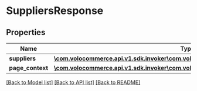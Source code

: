 # SuppliersResponse

## Properties
Name | Type | Description | Notes
------------ | ------------- | ------------- | -------------
**suppliers** | [**\com.volocommerce.api.v1.sdk.invoker\com.volocommerce.api.v1.sdk.model\SupplierBean[]**](SupplierBean.md) |  | [optional] 
**page_context** | [**\com.volocommerce.api.v1.sdk.invoker\com.volocommerce.api.v1.sdk.model\PageContext**](PageContext.md) |  | [optional] 

[[Back to Model list]](../README.md#documentation-for-models) [[Back to API list]](../README.md#documentation-for-api-endpoints) [[Back to README]](../README.md)



